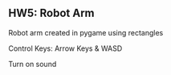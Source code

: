## HW5: Robot Arm

Robot arm created in pygame using rectangles

Control Keys: Arrow Keys & WASD

Turn on sound
